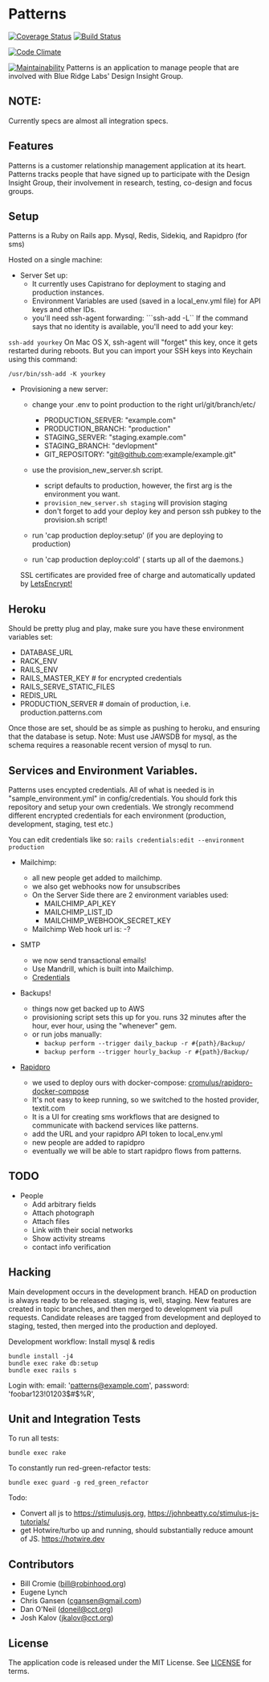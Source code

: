 Patterns
=====
[![Coverage Status](https://coveralls.io/repos/github/BlueRidgeLabs/patterns/badge.svg?branch=development)](https://coveralls.io/github/BlueRidgeLabs/patterns?branch=development)
[![Build Status](https://travis-ci.org/BlueRidgeLabs/patterns.svg?branch=development)](https://travis-ci.org/BlueRidgeLabs/patterns)

[![Code Climate](https://codeclimate.com/github/BlueRidgeLabs/patterns/badges/gpa.svg)](https://codeclimate.com/github/BlueRidgeLabs/patterns)

[![Maintainability](https://api.codeclimate.com/v1/badges/aa04fbf31647d44fba41/maintainability)](https://codeclimate.com/github/BlueRidgeLabs/patterns/maintainability)
Patterns is an application to manage people that are involved with Blue Ridge Labs' Design Insight Group.

NOTE: 
-----------
Currently specs are almost all integration specs. 


Features
--------

Patterns is a customer relationship management application at its heart. Patterns tracks people that have signed up to participate with the Design Insight Group, their involvement in research, testing, co-design and focus groups.

Setup
-----
Patterns is a Ruby on Rails app. Mysql, Redis, Sidekiq, and Rapidpro (for sms)

Hosted on a single machine:
* Server Set up:
  * It currently uses Capistrano for deployment to staging and production instances.
  * Environment Variables are used (saved in a local_env.yml file) for API keys and other IDs.
  * you'll need ssh-agent forwarding:
  ```ssh-add -L``
If the command says that no identity is available, you'll need to add your key:

```ssh-add yourkey```
On Mac OS X, ssh-agent will "forget" this key, once it gets restarted during reboots. But you can import your SSH keys into Keychain using this command:

```/usr/bin/ssh-add -K yourkey```

* Provisioning a new server:
  * change your .env to point production to the right url/git/branch/etc/
    * PRODUCTION_SERVER: "example.com"
    * PRODUCTION_BRANCH: "production"
    * STAGING_SERVER: "staging.example.com"
    * STAGING_BRANCH: "devlopment"
    * GIT_REPOSITORY: "git@github.com:example/example.git"
  
  * use the provision_new_server.sh script.
    * script defaults to production, however, the first arg is the environment you want.
    * `provision_new_server.sh staging` will provision staging
    * don't forget to add your deploy key and person ssh pubkey to the provision.sh script!
  * run 'cap production deploy:setup' (if you are deploying to production)
  * run 'cap production deploy:cold' ( starts up all of the daemons.)

  SSL certificates are provided free of charge and automatically updated by [LetsEncrypt!](https://letsencrypt.org)

Heroku
-------
Should be pretty plug and play, make sure you have these environment variables set:
* DATABASE_URL
* RACK_ENV
* RAILS_ENV
* RAILS_MASTER_KEY # for encrypted credentials
* RAILS_SERVE_STATIC_FILES
* REDIS_URL
* PRODUCTION_SERVER # domain of production, i.e. production.patterns.com

Once those are set, should be as simple as pushing to heroku, and ensuring that the database is setup. Note: Must use JAWSDB for mysql, as the schema requires a reasonable recent version of mysql to run.



Services and Environment Variables.
--------
Patterns uses encypted credentials. All of what is needed is in "sample_environment.yml" in config/credentials. You should fork this repository and setup your own credentials. We strongly recommend different encrypted credentials for each environment (production, development, staging, test etc.)

You can edit credentials like so:
`rails credentials:edit --environment production`


* Mailchimp:
  * all new people get added to mailchimp.
  * we also get webhooks now for unsubscribes
  * On the Server Side there are 2 environment variables used:
    * MAILCHIMP_API_KEY
    * MAILCHIMP_LIST_ID
    * MAILCHIMP_WEBHOOK_SECRET_KEY
  * Mailchimp Web hook url is:
    -?

* SMTP
  * we now send transactional emails!
  * Use Mandrill, which is built into Mailchimp.
  * [Credentials](https://mandrill.zendesk.com/hc/en-us/articles/205582197-Where-do-I-find-my-SMTP-credentials-)

* Backups!
  * things now get backed up to AWS
  * provisioning script sets this up for you. runs 32 minutes after the hour, ever hour, using the "whenever" gem.
  * or run jobs manually: 
    * `backup perform --trigger daily_backup -r #{path}/Backup/`
    * `backup perform --trigger hourly_backup -r #{path}/Backup/`


* [Rapidpro](https://github.com/rapidpro/rapidpro/)
  * we used to deploy ours with docker-compose: [cromulus/rapidpro-docker-compose](cromulus/rapidpro-docker-compose)
  * It's not easy to keep running, so we switched to the hosted provider, textit.com
  * It is a UI for creating sms workflows that are designed to communicate with backend services like patterns.
  * add the URL and your rapidpro API token to local_env.yml
  * new people are added to rapidpro
  * eventually we will be able to start rapidpro flows from patterns.


TODO
----
* People
  * Add arbitrary fields
  * Attach photograph
  * Attach files
  * Link with their social networks
  * Show activity streams
  * contact info verification
  
  


Hacking
-------

Main development occurs in the development branch. HEAD on production is always ready to be released. staging is, well, staging. New features are created in topic branches, and then merged to development via pull requests. Candidate releases are tagged from development and deployed to staging, tested, then merged into the production and deployed.

Development workflow:
Install mysql & redis

```
bundle install -j4
bundle exec rake db:setup
bundle exec rails s

```

Login with:
  email: 'patterns@example.com',
  password: 'foobar123!01203$#$%R',

Unit and Integration Tests
---------------------------
To run all tests:
```
bundle exec rake

```

To constantly run red-green-refactor tests:
```
bundle exec guard -g red_green_refactor
```

Todo: 

* Convert all js to https://stimulusjs.org, https://johnbeatty.co/stimulus-js-tutorials/
* get Hotwire/turbo up and running, should substantially reduce amount of JS. https://hotwire.dev


Contributors
------------
* Bill Cromie (bill@robinhood.org)
* Eugene Lynch
* Chris Gansen (cgansen@gmail.com)
* Dan O'Neil (doneil@cct.org)
* Josh Kalov (jkalov@cct.org)

License
-------

The application code is released under the MIT License. See [LICENSE](LICENSE.md) for terms.
